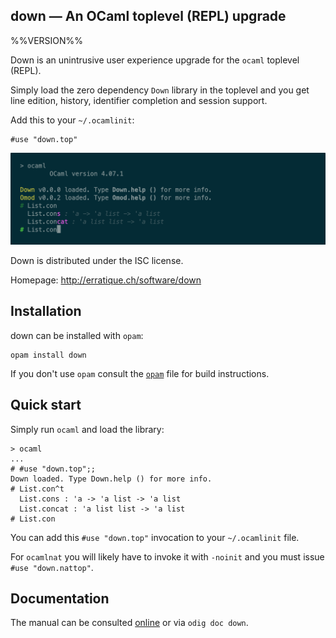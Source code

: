 down — An OCaml toplevel (REPL) upgrade
-------------------------------------------------------------------------------
%%VERSION%%

Down is an unintrusive user experience upgrade for the `ocaml`
toplevel (REPL). 

Simply load the zero dependency `Down` library in the toplevel and you
get line edition, history, identifier completion and session support.

Add this to your `~/.ocamlinit`:

    #use "down.top"

![tty](doc/tty.png)

Down is distributed under the ISC license.

Homepage: http://erratique.ch/software/down

## Installation

down can be installed with `opam`:

    opam install down

If you don't use `opam` consult the [`opam`](opam) file for build
instructions.

## Quick start 

Simply run `ocaml` and load the library:

```
> ocaml
...
# #use "down.top";;
Down loaded. Type Down.help () for more info.
# List.con^t
  List.cons : 'a -> 'a list -> 'a list
  List.concat : 'a list list -> 'a list
# List.con
```

You can add this `#use "down.top"` invocation to your `~/.ocamlinit` file.

For `ocamlnat` you will likely have to invoke it with `-noinit` and you
must issue `#use "down.nattop"`.


## Documentation

The manual can be consulted [online][doc] or via `odig doc down`.

[doc]: http://erratique.ch/software/down/doc
